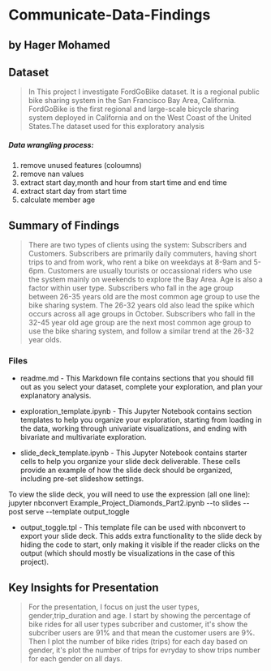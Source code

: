 # Communicate-Data-Findings
## by Hager Mohamed


## Dataset

> In This project I investigate FordGoBike dataset. It is a regional public bike sharing system in the San Francisco Bay Area, California. FordGoBike is the first regional and large-scale bicycle sharing system deployed in California and on the West Coast of the United States.The dataset used for this exploratory analysis

 ##### Data wrangling process:
1. remove unused features (coloumns)
2. remove nan values
3. extract start day,month and hour from start time and end time
4. extract start day from start time
5. calculate member age

## Summary of Findings

> There are two types of clients using the system: Subscribers and Customers. Subscribers are primarily daily commuters, having short trips to and from work, who rent a bike on weekdays at 8-9am and 5-6pm. Customers are usually tourists or occassional riders who use the system mainly on weekends to explore the Bay Area. Age is also a factor within user type. Subscribers who fall in the age group between 26-35 years old are the most common age group to use the bike sharing system. The 26-32 years old also lead the spike which occurs across all age groups in October. Subscribers who fall in the 32-45 year old age group are the next most common age group to use the bike sharing system, and follow a similar trend at the 26-32 year olds.

### Files
- readme.md - This Markdown file contains sections that you should fill out as you select your dataset, complete your exploration, and plan your explanatory analysis. 

- exploration_template.ipynb - This Jupyter Notebook contains section templates to help you organize your exploration, starting from loading in the data, working through univariate visualizations, and ending with bivariate and multivariate exploration. 

- slide_deck_template.ipynb - This Jupyter Notebook contains starter cells to help you organize your slide deck deliverable. These cells provide an example of how the slide deck should be organized, including pre-set slideshow settings.

To view the slide deck, you will need to use the expression (all one line):
jupyter nbconvert Example_Project_Diamonds_Part2.ipynb --to slides --post serve --template output_toggle

- output_toggle.tpl - This template file can be used with nbconvert to export your slide deck. This adds extra functionality to the slide deck by hiding the code to start, only making it visible if the reader clicks on the output (which should mostly be visualizations in the case of this project).

## Key Insights for Presentation

> For the presentation, I focus on just the user types, gender,trip_duration and age. I start by showing the percentage of bike rides for all user types subcriber and customer, it's show the subcriber users are 91% and that mean the customer users are 9%.
Then I plot the number of bike rides (trips) for each day based on gender, it's plot the number of trips for evryday to show trips number for each gender on all days.
